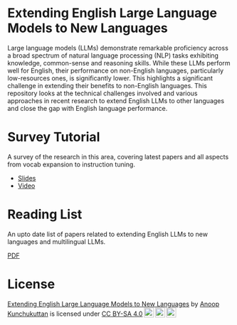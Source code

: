 # Extending English Large Language Models to New Languages

Large language models (LLMs) demonstrate remarkable proficiency across a broad spectrum of natural language processing (NLP) tasks exhibiting knowledge, common-sense and reasoning skills. While these LLMs perform well for English, their performance on non-English languages, particularly low-resources ones, is significantly lower. This highlights a significant challenge in extending their benefits to non-English languages. This repository looks at the technical challenges involved and various approaches in recent research to extend English LLMs to other languages and close the gap with English language performance. 


# Survey Tutorial 

A survey of the research in this area, covering latest papers and all aspects from vocab expansion to instruction tuning. 

- [Slides](https://anoopkunchukuttan.gitlab.io/publications/presentations/extend_en_llms_aug2024.pdf)
- [Video](https://www.youtube.com/watch?v=qN_u_SmtQzw)

# Reading List 
An upto date list of papers related to extending English LLMs to new languages and multilingual LLMs. 

[PDF](https://anoopkunchukuttan.gitlab.io/publications/presentations/extend_en_llms_aug2024.pdf)

# License 

<p xmlns:cc="http://creativecommons.org/ns#" xmlns:dct="http://purl.org/dc/terms/"><a property="dct:title" rel="cc:attributionURL" href="https://github.com/anoopkunchukuttan/multilingual_extend_llm">Extending English Large Language Models to New Languages</a> by <a rel="cc:attributionURL dct:creator" property="cc:attributionName" href="https://anoopkunchukuttan.gitlab.io/">Anoop Kunchukuttan</a> is licensed under <a href="https://creativecommons.org/licenses/by-sa/4.0/?ref=chooser-v1" target="_blank" rel="license noopener noreferrer" style="display:inline-block;">CC BY-SA 4.0<img style="height:22px!important;margin-left:3px;vertical-align:text-bottom;" src="https://mirrors.creativecommons.org/presskit/icons/cc.svg?ref=chooser-v1" alt=""><img style="height:22px!important;margin-left:3px;vertical-align:text-bottom;" src="https://mirrors.creativecommons.org/presskit/icons/by.svg?ref=chooser-v1" alt=""><img style="height:22px!important;margin-left:3px;vertical-align:text-bottom;" src="https://mirrors.creativecommons.org/presskit/icons/sa.svg?ref=chooser-v1" alt=""></a></p>

